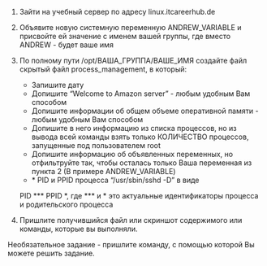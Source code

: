 1. Зайти на учебный сервер по адресу linux.itcareerhub.de
2. Объявите новую системную переменную  ANDREW_VARIABLE и присвойте ей значение с именем вашей группы, где вместо ANDREW - будет ваше имя 
3. По полному пути /opt/ВАША_ГРУППА/ВАШЕ_ИМЯ создайте файл скрытый файл process_management, в который:
   - Запишите дату
   - Допишите “Welcome to Amazon server”  - любым удобным Вам способом
   - Допишите информации об общем объеме оперативной памяти - любым удобным Вам способом
   - Допишите в него информацию из списка процессов, но из вывода всей команды взять только КОЛИЧЕСТВО процессов, запущенные под пользователем root
   - Допишите информацию об объявленных переменных, но отфильтруйте так, чтобы осталась только Ваша переменная из пункта 2 (В примере ANDREW_VARIABLE)
   - \*   PID и PPID процесса “/usr/sbin/sshd -D” в виде

    PID *** PPID *, где *** и * это актуальные идентификаторы процесса и родительского процесса

4. Пришлите получившийся файл или скриншот содержимого или команды, которые вы выполняли. 

Необязательное задание - пришлите команду, с помощью которой Вы можете решить задание.

